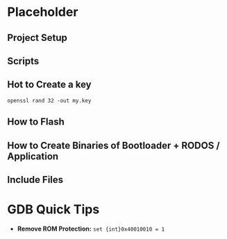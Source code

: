 # Placeholder

## Project Setup



## Scripts

## Hot to Create a key

`openssl rand 32 -out my.key`


## How to Flash

## How to Create Binaries of Bootloader + RODOS / Application

## Include Files

# GDB Quick Tips

- **Remove ROM Protection:** `set {int}0x40010010 = 1`

